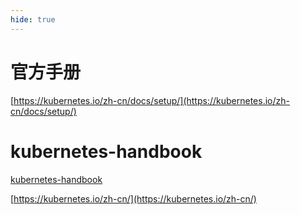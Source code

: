 ```yaml
---
hide: true
---
```

# 官方手册

[https://kubernetes.io/zh-cn/docs/setup/](https://kubernetes.io/zh-cn/docs/setup/)

# kubernetes-handbook

[kubernetes-handbook](https://jimmysong.io/kubernetes-handbook/)

[https://kubernetes.io/zh-cn/](https://kubernetes.io/zh-cn/)